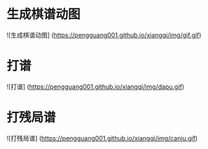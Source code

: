 # 生成棋谱动图
![生成棋谱动图]
(https://pengguang001.github.io/xiangqi/img/gif.gif)

# 打谱
![打谱]
(https://pengguang001.github.io/xiangqi/img/dapu.gif)

# 打残局谱
![打残局谱]
(https://pengguang001.github.io/xiangqi/img/canju.gif)
